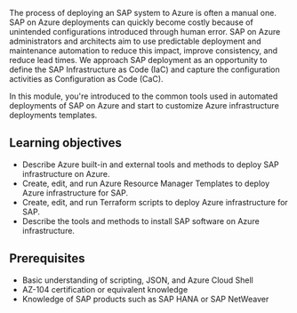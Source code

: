 The process of deploying an SAP system to Azure is often a manual one. SAP on Azure deployments can quickly become costly because of unintended configurations introduced through human error. SAP on Azure administrators and architects aim to use predictable deployment and maintenance automation to reduce this impact, improve consistency, and reduce lead times. We approach SAP deployment as an opportunity to define the SAP Infrastructure as Code (IaC) and capture the configuration activities as Configuration as Code (CaC).

In this module, you're introduced to the common tools used in automated deployments of SAP on Azure and start to customize Azure infrastructure deployments templates.

## Learning objectives

- Describe Azure built-in and external tools and methods to deploy SAP infrastructure on Azure.
- Create, edit, and run Azure Resource Manager Templates to deploy Azure infrastructure for SAP.
- Create, edit, and run Terraform scripts to deploy Azure infrastructure for SAP.
- Describe the tools and methods to install SAP software on Azure infrastructure.

## Prerequisites

- Basic understanding of scripting, JSON, and Azure Cloud Shell
- AZ-104 certification or equivalent knowledge
- Knowledge of SAP products such as SAP HANA or SAP NetWeaver

